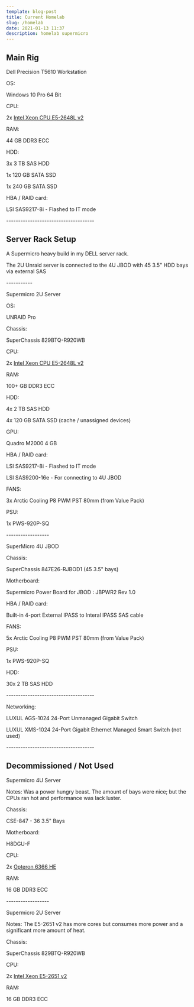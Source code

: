 ```yaml
---
template: blog-post
title: Current Homelab
slug: /homelab
date: 2021-01-13 11:37
description: homelab supermicro
---
```

## Main Rig

Dell Precision T5610 Workstation

OS: 

Windows 10 Pro 64 Bit

CPU: 

2x [Intel Xeon CPU E5-2648L v2 ](https://www.cpu-world.com/CPUs/Xeon/Intel-Xeon%20E5-2648L%20v2.html)

RAM: 

44 GB DDR3 ECC

HDD: 

3x 3 TB SAS HDD

1x  120 GB SATA SSD

1x 240 GB SATA SSD

HBA / RAID card:

LSI SAS9217-8i - Flashed to IT mode

\-------------------------------------

## Server Rack Setup

A Supermicro heavy build in my DELL server rack.

The 2U Unraid server is connected to the 4U JBOD with 45 3.5" HDD bays via external SAS

\-----------

Supermicro 2U Server

OS:

UNRAID Pro

Chassis: 

SuperChassis 829BTQ-R920WB

CPU:

2x [Intel Xeon CPU E5-2648L v2 ](https://www.cpu-world.com/CPUs/Xeon/Intel-Xeon%20E5-2648L%20v2.html)

RAM:

100+ GB DDR3 ECC

HDD:

4x 2 TB SAS HDD

4x 120 GB SATA SSD (cache / unassigned devices)

GPU:

Quadro M2000 4 GB

HBA / RAID card:

LSI SAS9217-8i - Flashed to IT mode

LSI SAS9200-16e - For connecting to 4U JBOD

FANS:

3x Arctic Cooling P8 PWM PST 80mm (from Value Pack)

PSU:

1x PWS-920P-SQ

\------------------

SuperMicro 4U JBOD

Chassis:

SuperChassis 847E26-RJBOD1 (45 3.5" bays)

Motherboard:

Supermicro Power Board for JBOD : JBPWR2 Rev 1.0

HBA / RAID card:

Built-in 4-port External IPASS to Interal IPASS SAS cable

FANS:

5x Arctic Cooling P8 PWM PST 80mm (from Value Pack)

PSU:

1x PWS-920P-SQ

HDD:

30x 2 TB SAS HDD

\-------------------------------------

Networking:

LUXUL AGS-1024 24-Port Unmanaged Gigabit Switch

LUXUL XMS-1024 24-Port Gigabit Ethernet Managed Smart Switch (not used)

\-------------------------------------

## Decommissioned / Not Used

Supermicro 4U Server

Notes: Was a power hungry beast. The amount of bays were nice; but the CPUs ran hot and performance was lack luster.

Chassis: 

CSE-847 - 36 3.5" Bays

Motherboard: 

H8DGU-F 

CPU: 

2x [Opteron 6366 HE](https://www.cpu-world.com/CPUs/Bulldozer/AMD-Opteron%206366%20HE%20-%20OS6366VATGGHK.html) 

RAM: 

16 GB DDR3 ECC

\------------------

Supermicro 2U Server

Notes: The E5-2651 v2 has more cores but consumes more power and a significant more amount of heat.

Chassis: 

SuperChassis 829BTQ-R920WB

CPU:

2x [Intel Xeon E5-2651 v2](https://www.cpu-world.com/CPUs/Xeon/Intel-Xeon%20E5-2651%20v2%20-%20CM8063501521101.html) 

RAM:

16 GB DDR3 ECC